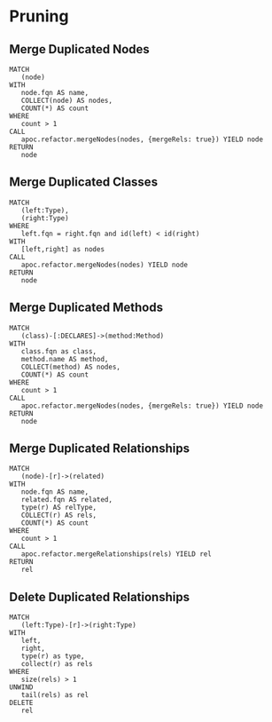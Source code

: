 # Pruning

## Merge Duplicated Nodes

```text
MATCH
   (node)
WITH
   node.fqn AS name,
   COLLECT(node) AS nodes,
   COUNT(*) AS count
WHERE
   count > 1
CALL
   apoc.refactor.mergeNodes(nodes, {mergeRels: true}) YIELD node
RETURN
   node
```

## Merge Duplicated Classes

```text
MATCH
   (left:Type),
   (right:Type)
WHERE
   left.fqn = right.fqn and id(left) < id(right)
WITH
   [left,right] as nodes
CALL
   apoc.refactor.mergeNodes(nodes) YIELD node
RETURN
   node
```

## Merge Duplicated Methods

```text
MATCH
   (class)-[:DECLARES]->(method:Method)
WITH
   class.fqn as class,
   method.name AS method,
   COLLECT(method) AS nodes,
   COUNT(*) AS count
WHERE
   count > 1
CALL
   apoc.refactor.mergeNodes(nodes, {mergeRels: true}) YIELD node
RETURN
   node
```

## Merge Duplicated Relationships

```text
MATCH
   (node)-[r]->(related)
WITH
   node.fqn AS name,
   related.fqn AS related,
   type(r) AS relType,
   COLLECT(r) AS rels,
   COUNT(*) AS count
WHERE
   count > 1
CALL
   apoc.refactor.mergeRelationships(rels) YIELD rel
RETURN
   rel
```

## Delete Duplicated Relationships

```text
MATCH
   (left:Type)-[r]->(right:Type)
WITH
   left,
   right,
   type(r) as type,
   collect(r) as rels
WHERE
   size(rels) > 1
UNWIND
   tail(rels) as rel
DELETE
   rel
```

